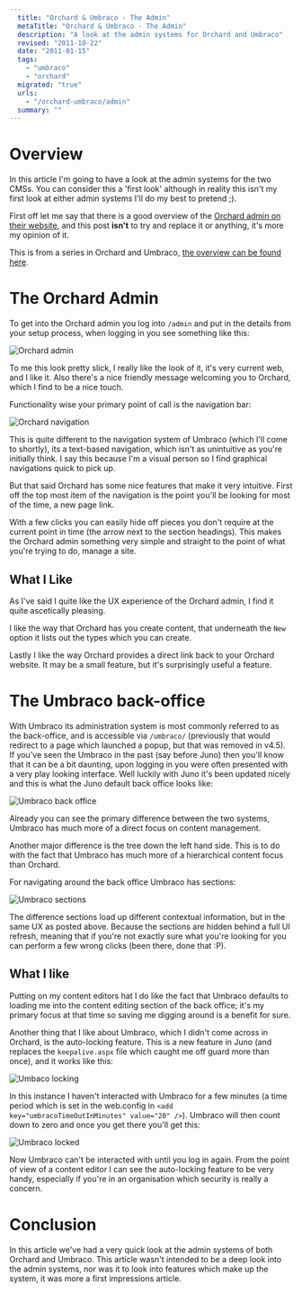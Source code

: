 ```yaml
---
  title: "Orchard & Umbraco - The Admin"
  metaTitle: "Orchard & Umbraco - The Admin"
  description: "A look at the admin systems for Orchard and Umbraco"
  revised: "2011-10-22"
  date: "2011-01-15"
  tags: 
    - "umbraco"
    - "orchard"
  migrated: "true"
  urls: 
    - "/orchard-umbraco/admin"
  summary: ""
---
```

# Overview

In this article I'm going to have a look at the admin systems for the two CMSs. You can consider this a 'first look' although in reality this isn't my first look at either admin systems I'll do my best to pretend ;).

First off let me say that there is a good overview of the [Orchard admin on their website][1], and this post **isn't** to try and replace it or anything, it's more my opinion of it. 

This is from a series in Orchard and Umbraco, [the overview can be found here][2].

# The Orchard Admin

To get into the Orchard admin you log into `/admin` and put in the details from your setup process, when logging in you see something like this:

![Orchard admin][3]

To me this look pretty slick, I really like the look of it, it's very current web, and I like it. Also there's a nice friendly message welcoming you to Orchard, which I find to be a nice touch.

Functionality wise your primary point of call is the navigation bar:

![Orchard navigation][4]

This is quite different to the navigation system of Umbraco (which I'll come to shortly), its a text-based navigation, which isn't as unintuitive as you're initially think. I say this because I'm a visual person so I find graphical navigations quick to pick up.

But that said Orchard has some nice features that make it very intuitive. First off the top most item of the navigation is the point you'll be looking for most of the time, a new page link.

With a few clicks you can easily hide off pieces you don't require at the current point in time (the arrow next to the section headings). This makes the Orchard admin something very simple and straight to the point of what you're trying to do, manage a site.

## What I Like

As I've said I quite like the UX experience of the Orchard admin, I find it quite ascetically pleasing.

I like the way that Orchard has you create content, that underneath the `New` option it lists out the types which you can create. 

Lastly I like the way Orchard provides a direct link back to your Orchard website. It may be a small feature, but it's surprisingly useful a feature.

# The Umbraco back-office

With Umbraco its administration system is most commonly referred to as the back-office, and is accessible via `/umbraco/` (previously that would redirect to a page which launched a popup, but that was removed in v4.5). If you've seen the Umbraco in the past (say before Juno) then you'll know that it can be a bit daunting, upon logging in you were often presented with a very play looking interface. Well luckily with Juno it's been updated nicely and this is what the Juno default back office looks like:

![Umbraco back office][5]

Already you can see the primary difference between the two systems, Umbraco has much more of a direct focus on content management.

Another major difference is the tree down the left hand side. This is to do with the fact that Umbraco has much more of a hierarchical content focus than Orchard.

For navigating around the back office Umbraco has sections:

![Umbraco sections][6]

The difference sections load up different contextual information, but in the same UX as posted above. Because the sections are hidden behind a full UI refresh, meaning that if you're not exactly sure what you're looking for you can perform a few wrong clicks (been there, done that :P).

## What I like

Putting on my content editors hat I do like the fact that Umbraco defaults to loading me into the content editing section of the back office; it's my primary focus at that time so saving me digging around is a benefit for sure.

Another thing that I like about Umbraco, which I didn't come across in Orchard, is the auto-locking feature. This is a new feature in Juno (and replaces the `keepalive.aspx` file which caught me off guard more than once), and it works like this:

![Umbaco locking][7]

In this instance I haven't interacted with Umbraco for a few minutes (a time period which is set in the web.config in `<add key="umbracoTimeOutInMinutes" value="20" />`). Umbraco will then count down to zero and once you get there you'll get this:

![Umbraco locked][8]

Now Umbraco can't be interacted with until you log in again. From the point of view of a content editor I can see the auto-locking feature to be very handy, especially if you're in an organisation which security is really a concern.

# Conclusion

In this article we've had a very quick look at the admin systems of both Orchard and Umbraco. This article wasn't intended to be a deep look into the admin systems, nor was it to look into features which make up the system, it was more a first impressions article.


  [1]: http://orchardproject.net/docs/Getting-around-the-dashboard.ashx
  [2]: /orchard-umbraco
  [3]: /get/orchard-umbraco/orchard-admin/001.png
  [4]: /get/orchard-umbraco/orchard-admin/002.png
  [5]: /get/orchard-umbraco/umbraco-admin/001.png
  [6]: /get/orchard-umbraco/umbraco-admin/002.png
  [7]: /get/orchard-umbraco/umbraco-admin/003.png
  [8]: /get/orchard-umbraco/umbraco-admin/004.png